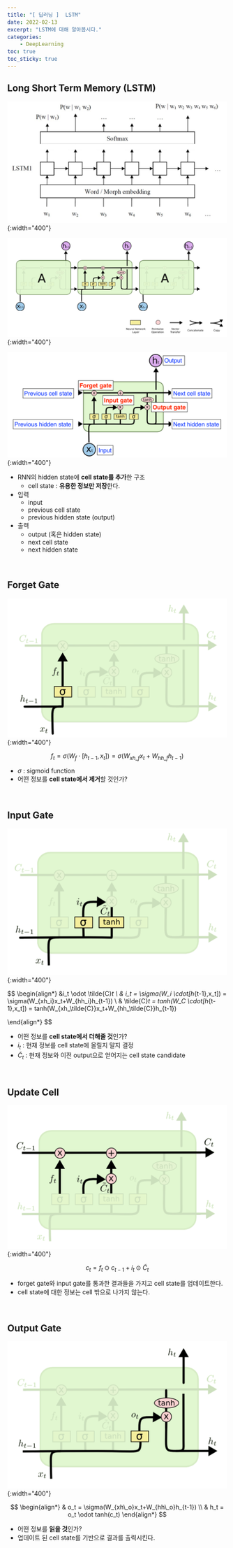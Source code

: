 ```yaml
---
title: "[ 딥러닝 ]  LSTM"
date: 2022-02-13
excerpt: "LSTM에 대해 알아봅시다."
categories: 
    - DeepLearning
toc: true
toc_sticky: true
---
```



## Long Short Term Memory (LSTM)

![LSTM 구조.jpg](/assets/images/posts/deep_learning/lstm/1.jpg){:width="400"}

![Untitled](/assets/images/posts/deep_learning/lstm/2.png){:width="400"}

![LSTM cell 구조.png](/assets/images/posts/deep_learning/lstm/3.png){:width="400"}

- RNN의 hidden state에 **cell state를 추가**한 구조
    - cell state : **유용한 정보만 저장**한다.
- 입력
    - input
    - previous cell state
    - previous hidden state (output)
- 출력
    - output (혹은 hidden state)
    - next cell state
    - next hidden state

<br/>  

## Forget Gate

![Untitled](/assets/images/posts/deep_learning/lstm/4.png){:width="400"}

$$
f_t 
= \sigma(W_f \cdot[h_{t-1},x_t])
= \sigma(W_{xh\_f}x_t+W_{hh\_f}h_{t-1})
$$

- $\sigma$ : sigmoid function
- 어떤 정보를 **cell state에서 제거**할 것인가?

<br/>

## Input Gate

![Untitled](/assets/images/posts/deep_learning/lstm/5.png){:width="400"}

$$
\begin{align*}
&i_t \odot \tilde{C}_t
\\
& i_t 
= \sigma(W_i \cdot[h_{t-1},x_t])
= \sigma(W_{xh\_i}x_t+W_{hh\_i}h_{t-1})
\\
& \tilde{C}_t 
= tanh(W_C \cdot[h_{t-1},x_t])
= tanh(W_{xh\_\tilde{C}}x_t+W_{hh\_\tilde{C}}h_{t-1})

\end{align*}
$$

- 어떤 정보를 **cell state에서 더해줄 것**인가?
- $i_t$ : 현재 정보를 cell state에 올릴지 말지 결정
- $\tilde{C}_t$ : 현재 정보와 이전 output으로 얻어지는 cell state candidate

<br/>

## Update Cell

![Untitled](/assets/images/posts/deep_learning/lstm/6.png){:width="400"}

$$
c_t=f_t \odot c_{t-1}+i_t \odot \tilde{C}_t
$$

- forget gate와 input gate를 통과한 결과들을 가지고 cell state를 업데이트한다.
- cell state에 대한 정보는 cell 밖으로 나가지 않는다.

<br/>

## Output Gate

![Untitled](/assets/images/posts/deep_learning/lstm/7.png){:width="400"}

$$
\begin{align*}
& o_t = \sigma(W_{xh\_o}x_t+W_{hh\_o}h_{t-1})
\\
& h_t = o_t \odot tanh(c_t)
\end{align*}
$$

- 어떤 정보를 **읽을 것**인가?
- 업데이트 된 cell state를 기반으로 결과를 출력시킨다.

